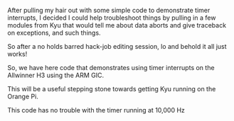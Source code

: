 After pulling my hair out with some simple code
to demonstrate timer interrupts, I decided I could
help troubleshoot things by pulling in a few modules
from Kyu that would tell me about data aborts and give
traceback on exceptions, and such things.

So after a no holds barred hack-job editing session,
lo and behold it all just works!

So, we have here code that demonstrates using timer
interrupts on the Allwinner H3 using the ARM GIC.

This will be a useful stepping stone towards getting
Kyu running on the Orange Pi.

This code has no trouble with the timer running at
    10,000 Hz
